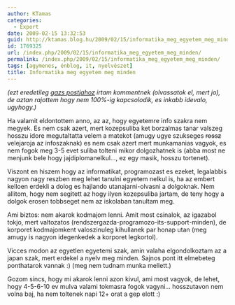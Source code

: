 ```yaml
---
author: KTamas
categories:
  - Export
date: 2009-02-15 13:32:53
guid: http://ktamas.blog.hu/2009/02/15/informatika_meg_egyetem_meg_minden
id: 1769325
url: /index.php/2009/02/15/informatika_meg_egyetem_meg_minden/
permalink: /index.php/2009/02/15/informatika_meg_egyetem_meg_minden/
tags: [agymenes, énblog, it, nyelvészet]
title: Informatika meg egyetem meg minden
---
```


<div class="comment-content">
  <p>
    <em>(ezt eredetileg <a href="http://bergengocia.net/2009/02/szuletett-informatikus.htm" target="_blank">gazs postjahoz</a> irtam kommentnek (olvassatok el, mert jo), de aztan rajottem hogy nem 100%-ig kapcsolodik, es inkabb idevalo, ugyhogy.)</em>
  </p>
  
  <p>
    Ha valamit eldontottem anno, az az, hogy egyetemre info szakra nem megyek. Es nem csak azert, mert kozepsuliba ket borzalmas tanar valszeg hosszu idore megutaltatta velem a matekot (amugy ugye szukseges <span style="text-decoration: line-through;">rossz</span> velejaroja az infoszaknak) es nem csak azert mert munkamanias vagyok, es nem fogok meg 3-5 evet suliba tolteni mikor dolgozhatnek is (abba most ne menjunk bele hogy jajdiplomanelkul…, ez egy masik, hosszu tortenet).
  </p>
  
  <p>
    Viszont en hiszem hogy az informatikat, programozast es ezeket, legalabbis nagyon nagy reszben meg lehet tanulni egyetem nelkul is, ha az embert kelloen erdekli a dolog es hajlando utanajarni-olvasni a dolgoknak. Nem allitom, hogy nem segitett az hogy ilyen kozepsuliba jartam, de teny hogy a dolgok erosen tobbseget nem az iskolaban tanultam meg.
  </p>
  
  <p>
    Ami biztos: nem akarok kodmajom lenni. Amit most csinalok, az igazabol tokjo, mert valtozatos (rendszergazda-programozo-its-support-minden), de korporet kodmajomkent valoszinuleg kihullanek par honap utan (meg amugy is nagyon idegenkedek a korporet legkortol).
  </p>
  
  <p>
    Vicces modon az egyetlen egyetemi szak, amin valaha elgondolkoztam az a japan szak, mert erdekel a nyelv meg minden. Sajnos pont itt elmebeteg ponthatarok vannak :) (meg nem tudnam munka mellett.)
  </p>
  
  <p>
    Gozom sincs, hogy mi akarok lenni azon kivul, ami most vagyok, de lehet, hogy 4-5-6-10 ev mulva valami tokmasra fogok vagyni… hosszutavon nem volna baj, ha nem toltenek napi 12+ orat a gep elott :)
  </p>
</div></p>
